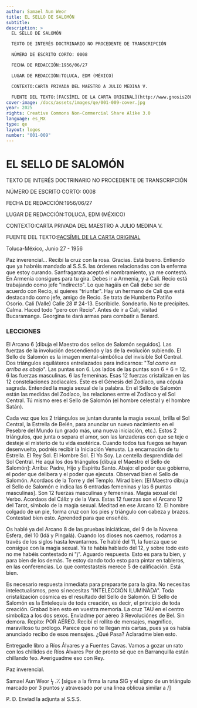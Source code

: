 ```yaml
---
author: Samael Aun Weor
title: EL SELLO DE SALOMÓN
subtitle:
description: >
  EL SELLO DE SALOMÓN

  TEXTO DE INTERÉS DOCTRINARIO NO PROCEDENTE DE TRANSCRIPCIÓN

  NÚMERO DE ESCRITO CORTO: 0008

  FECHA DE REDACCIÓN:1956/06/27

  LUGAR DE REDACCIÓN:TOLUCA, EDM (MÉXICO)

  CONTEXTO:CARTA PRIVADA DEL MAESTRO A JULIO MEDINA V.

  FUENTE DEL TEXTO:[FACSÍMIL DE LA CARTA ORIGINAL](http://www.gnosis2002.com/documentos_QE/1955-11-XX-E_ARCANO_22.pdf.pdf)
cover-image: /docs/assets/images/qe/001-009-cover.jpg
year: 2025
rights: Creative Commons Non-Commercial Share Alike 3.0
language: es_MX
type: qe
layout: logos
number: "001-009"
---
```

# EL SELLO DE SALOMÓN

TEXTO DE INTERÉS DOCTRINARIO NO PROCEDENTE DE TRANSCRIPCIÓN

NÚMERO DE ESCRITO CORTO: 0008

FECHA DE REDACCIÓN:1956/06/27

LUGAR DE REDACCIÓN:TOLUCA, EDM (MÉXICO)

CONTEXTO:CARTA PRIVADA DEL MAESTRO A JULIO MEDINA V.

FUENTE DEL TEXTO:[FACSÍMIL DE LA CARTA ORIGINAL](http://www.gnosis2002.com/documentos_QE/1955-11-XX-E_ARCANO_22.pdf.pdf)

Toluca-México, Junio 27 - 1956

Paz inverencial... Recibí la cruz con la rosa. Gracias. Está bueno. Entiendo que ya habréis mandado al S.S.S. las órdenes relacionadas con la enferma que estoy curando. Sanfragarata aceptó el nombramiento, ya me contestó. En Armenia consigues para tu gira. Debes ir a Armenia, y a Cali. Recio está trabajando como jefe "indirecto". Lo que hagáis en Cali debe ser de acuerdo con Recio, si quieres "triunfar". Hay un hermano de Cali que está destacando como jefe, amigo de Recio. Se trata de Humberto Patiño Osorio. Cali (Valle) Calle 28 # 24-13. Escribidle. Sondearlo. No te precipites. Calma. Haced todo "pero con Recio". Antes de ir a Cali, visitad Bucaramanga. Georgina te dará armas para combatir a Benard.

### LECCIONES 

El Arcano 6 [dibuja el Maestro dos sellos de Salomón seguidos]. Las fuerzas de la involución descendiendo y las de la evolución subiendo. El Sello de Salomón es la imagen mental-simbólica del invisible Sol Central. Dos triángulos equiláteros entrelazados para indicarnos: "*Tal como es arriba es abajo*". Las puntas son 6. Los lados de las puntas son 6 + 6 = 12. 6 las fuerzas masculinas. 6 las femeninas. Esas 12 fuerzas cristalizan en las 12 constelaciones zodiacales. Éste es el Génesis del Zodíaco, una cópula sagrada. Entended la magia sexual de la palabra. En el Sello de Salomón están las medidas del Zodíaco, las relaciones entre el Zodíaco y el Sol Central. Tú mismo eres el Sello de Salomón (el hombre celestial y el hombre Satán).

Cada vez que los 2 triángulos se juntan durante la magia sexual, brilla el Sol Central, la Estrella de Belén, para anunciar un nuevo nacimiento en el Pesebre del Mundo (un grado más, una nueva iniciación, etc.). Estos 2 triángulos, que junta o separa el amor, son las lanzaderas con que se teje o desteje el misterio de tu vida esotérica. Cuando todos tus fuegos se hayan desenvuelto, podréis recibir la Iniciación Venusta. La encarnación de tu Estrella. El Rey Sol. El Hombre Sol. El Yo Soy. La centella desprendida del Sol Central. He aquí los dos triángulos [dibuja el Maestro el Sello de Salomón]: Arriba: Padre, Hijo y Espíritu Santo. Abajo: el poder que gobierna, el poder que delibera y el poder que ejecuta. Observad bien el Sello de Salomón. Acordaos de la Torre y del Templo. Mirad bien: [El Maestro dibuja el Sello de Salomón e indica las 6 entradas femeninas y las 6 puntas masculinas]. Son 12 fuerzas masculinas y femeninas. Magia sexual del Verbo. Acordaos del Cáliz y de la Vara. Estas 12 fuerzas son el Arcano 12 del Tarot, símbolo de la magia sexual. Meditad en ese Arcano 12. El hombre colgado de un pie, forma cruz con los pies y triángulo con cabeza y brazos. Contestad bien esto. Aprended para que enseñéis.

Os hablé ya del Arcano 8 de las pruebas iniciáticas, del 9 de la Novena Esfera, del 10 (Idá y Pingalá). Cuando los dioses nos caemos, rodamos a través de los siglos hasta levantarnos. Te hablé del 11, la fuerza que se consigue con la magia sexual. Ya te había hablado del 12, y sobre todo esto no me habéis contestado ni "j". Aguardo respuesta. Esto es para tu bien, y para bien de los demás. Te estoy dando todo esto para pintar en tableros, en las conferencias. Lo que contestasteis merece 5 de calificación. Está bien.

Es necesario respuesta inmediata para prepararte para la gira. No necesitas intelectualismos, pero sí necesitas "INTELECCIÓN ILUMINADA". Toda cristalización cósmica es el resultado del Sello de Salomón. El Sello de Salomón es la Entelequia de toda creación, es decir, el principio de toda creación. Grabad bien esto en vuestra memoria. La cruz TAU en el centro simboliza a los dos sexos. Enviadme por aéreo 3 Revoluciónes de Bel. Sin demora. Repito: POR AÉREO. Recibí el rollito de mensajes, magnífico, maravilloso tu prólogo. Parece que no te llegan mis cartas, pues ya os había anunciado recibo de esos mensajes. ¿Qué Pasa? Aclaradme bien esto.

Entregadle libro a Ríos Álvares y a Fuentes Cavas. Vamos a gozar un rato con los chillidos de Ríos Álvares Por de pronto sé que en Barranquilla están chillando feo. Averiguadme eso con Rey.

Paz inverencial.

Samael Aun Weor ϟ .˙⁄. [sigue a la firma la runa SIG y el signo de un triángulo marcado por 3 puntos y atravesado por una línea oblicua similar a /]

P. D. Enviad la adjunta al S.S.S.


